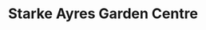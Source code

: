 ---
title: "Starke Ayres Garden Centre"
url: /rosebank/starke-ayres-garden-centre/
shop: garden centre
---